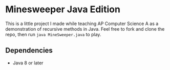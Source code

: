 # Minesweeper Java Edition

This is a little project I made while teaching AP Computer Science A as a demonstration of recursive methods in Java. Feel free to fork and clone the repo, then run `java MineSweeper.java` to play.

## Dependencies

- Java 8 or later
